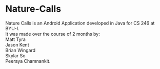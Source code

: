 # Nature-Calls


Nature Calls is an Android Application developed in Java for CS 246 at BYU-I. <br>
It was made over the course of 2 months by: <br>
    Matt Tyra <br>
  Jason Kent<br>
  Brian Wingard<br>
  Skylar So<br>
  Peeraya Chamnankit.<br>
